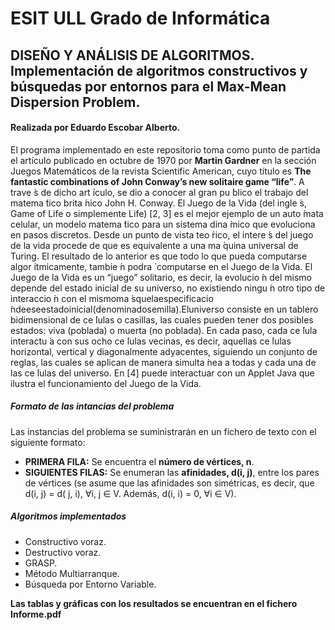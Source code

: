 # ESIT ULL Grado de Informática
## DISEÑO Y ANÁLISIS DE ALGORITMOS. Implementación de algoritmos constructivos y búsquedas por entornos para el Max-Mean Dispersion Problem.
#### Realizada por Eduardo Escobar Alberto.

El programa implementado en este repositorio toma como punto de partida el artículo publicado en octubre de 1970 por **Martin Gardner** en la sección Juegos Matemáticos de la revista Scientific American, cuyo título es **The fantastic combinations of John Conway’s new solitaire game “life”**. A trave ́s de dicho art ́ıculo, se dio a conocer al gran pu ́blico el trabajo del matema ́tico brita ́nico John H. Conway.
El Juego de la Vida (del ingle ́s, Game of Life o simplemente Life) [2, 3] es el mejor ejemplo de un auto ́mata celular, un modelo matema ́tico para un sistema dina ́mico que evoluciona en pasos discretos. Desde un punto de vista teo ́rico, el intere ́s del juego de la vida procede de que es equivalente a una ma ́quina universal de Turing. El resultado de lo anterior es que todo lo que pueda computarse algor ́ıtmicamente, tambie ́n podra ́ computarse en el Juego de la Vida.
El Juego de la Vida es un “juego” solitario, es decir, la evolucio ́n del mismo depende del estado inicial de su universo, no existiendo ningu ́n otro tipo de interaccio ́n con el mismoma ́squelaespecificacio ́ndeeseestadoinicial(denominadosemilla).Eluniverso consiste en un tablero bidimensional de ce ́lulas o casillas, las cuales pueden tener dos posibles estados: viva (poblada) o muerta (no poblada). En cada paso, cada ce ́lula interactu ́a con sus ocho ce ́lulas vecinas, es decir, aquellas ce ́lulas horizontal, vertical y diagonalmente adyacentes, siguiendo un conjunto de reglas, las cuales se aplican de manera simulta ́nea a todas y cada una de las ce ́lulas del universo. En [4] puede interactuar con un Applet Java que ilustra el funcionamiento del Juego de la Vida.
##### **Formato de las intancias del problema**
Las instancias del problema se suministrarán en un fichero de texto con el siguiente formato: 
* **PRIMERA FILA:** Se encuentra el **número de vértices, n**. 
* **SIGUIENTES FILAS:** Se enumeran las **afinidades, d(i, j)**, entre los pares de vértices (se asume que las afinidades son simétricas, es decir, que d(i, j) = d( j, i), ∀i, j ∈ V. Además, d(i, i) = 0, ∀i ∈ V).

##### **Algoritmos implementados**
* Constructivo voraz.
* Destructivo voraz.
* GRASP.
* Método Multiarranque.
* Búsqueda por Entorno Variable.

**Las tablas y gráficas con los resultados se encuentran en el fichero Informe.pdf**
